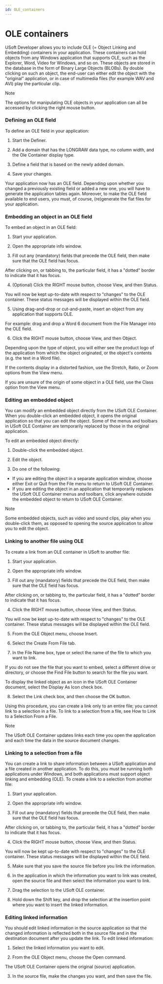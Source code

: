 ```yaml
---
id: OLE_containers
---
```


# OLE containers

USoft Developer allows you to include OLE (= Object Linking and Embedding) containers in your application. These containers can hold objects from any Windows application that supports OLE, such as the Explorer, Word, Video for Windows, and so on. These objects are stored in the database in the form of Binary Large Objects (BLOBs). By double clicking on such an object, the end-user can either edit the object with the "original" application, or in case of multimedia files (for example WAV and AVI) play the particular clip.

> [!NOTE]
> The options for manipulating OLE objects in your application can all be accessed by clicking the right mouse button.

### Defining an OLE field

To define an OLE field in your application:

1. Start the Definer.

2. Add a domain that has the LONGRAW data type, no column width, and the Ole Container display type.

3. Define a field that is based on the newly added domain.

4. Save your changes.

Your application now has an OLE field. Depending upon whether you changed a previously existing field or added a new one, you will have to generate the application tables again. Moreover, to make the OLE field available to end users, you must, of course, (re)generate the flat files for your application.

### Embedding an object in an OLE field

To embed an object in an OLE field:

1. Start your application.

2. Open the appropriate info window.

3. Fill out any (mandatory) fields that precede the OLE field, then make sure that the OLE field has focus.

After clicking on, or tabbing to, the particular field, it has a "dotted" border to indicate that it has focus.

4. (Optional) Click the RIGHT mouse button, choose View, and then Status.

You will now be kept up-to-date with respect to "changes" to the OLE container. These status messages will be displayed within the OLE field.

5. Using drag-and-drop or cut-and-paste, insert an object from any application that supports OLE.

For example: drag and drop a Word 6 document from the File Manager into the OLE field.

6. Click the RIGHT mouse button, choose View, and then Object.

Depending upon the type of object, you will either see the product logo of the application from which the object originated, or the object's contents (e.g. the text in a Word file).

If the contents display in a distorted fashion, use the Stretch, Ratio, or Zoom options from the View menu.

If you are unsure of the origin of some object in a OLE field, use the Class option from the View menu.

### Editing an embedded object

You can modify an embedded object directly from the USoft OLE Container. When you double-click an embedded object, it opens the original application so that you can edit the object. Some of the menus and toolbars in USoft OLE Container are temporarily replaced by those in the original application.

To edit an embedded object directly:

1. Double-click the embedded object.

2. Edit the object.

3. Do one of the following:

- If you are editing the object in a separate application window, choose either Exit or Quit from the File menu to return to USoft OLE Container.
- If you are editing the object in an application that temporarily replaces the USoft OLE Container menus and toolbars, click anywhere outside the embedded object to return to USoft OLE Container.

> [!NOTE]
> Some embedded objects, such as video and sound clips, play when you double-click them, as opposed to opening the source application to allow you to edit the object.

### Linking to another file using OLE

To create a link from an OLE container in USoft to another file:

1. Start your application.

2. Open the appropriate info window.

3. Fill out any (mandatory) fields that precede the OLE field, then make sure that the OLE field has focus.

After clicking on, or tabbing to, the particular field, it has a "dotted" border to indicate that it has focus.

4. Click the RIGHT mouse button, choose View, and then Status.

You will now be kept up-to-date with respect to "changes" to the OLE container. These status messages will be displayed within the OLE field.

5. From the OLE Object menu, choose Insert.

6. Select the Create From File tab.

7. In the File Name box, type or select the name of the file to which you want to link.

If you do not see the file that you want to embed, select a different drive or directory, or choose the Find File button to search for the file you want.

To display the linked object as an icon in the USoft OLE Container document, select the Display As Icon check box.

8. Select the Link check box, and then choose the OK button.

Using this procedure, you can create a link only to an entire file; you cannot link to a selection in a file. To link to a selection from a file, see How to Link to a Selection From a File.

> [!NOTE]
> The USoft OLE Container updates links each time you open the application and each time the data in the source document changes.

### Linking to a selection from a file

You can create a link to share information between a USoft application and a file created in another application. To do this, you must be running both applications under Windows, and both applications must support object linking and embedding (OLE). To create a link to a selection from another file:

1. Start your application.

2. Open the appropriate info window.

3. Fill out any (mandatory) fields that precede the OLE field, then make sure that the OLE field has focus.

After clicking on, or tabbing to, the particular field, it has a "dotted" border to indicate that it has focus.

4. Click the RIGHT mouse button, choose View, and then Status.

You will now be kept up-to-date with respect to "changes" to the OLE container. These status messages will be displayed within the OLE field.

5. Make sure that you save the source file before you link the information.

6. In the application in which the information you want to link was created, open the source file and then select the information you want to link.

7. Drag the selection to the USoft OLE container.

8. Hold down the Shift key, and drop the selection at the insertion point where you want to insert the linked information.

### Editing linked information

You should edit linked information in the source application so that the changed information is reflected both in the source file and in the destination document after you update the link. To edit linked information:

1. Select the linked information you want to edit.

2. From the OLE Object menu, choose the Open command.

The USoft OLE Container opens the original (source) application.

3. In the source file, make the changes you want, and then save the file.